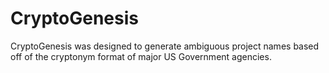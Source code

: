 # CryptoGenesis
 CryptoGenesis was designed to generate ambiguous project names based off of the cryptonym format of major US Government agencies. 
